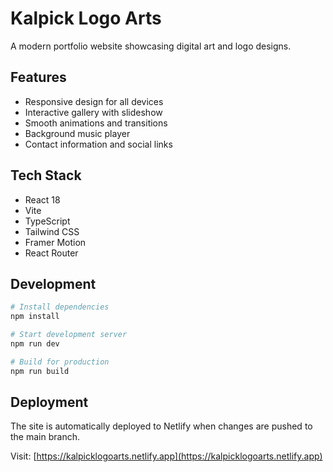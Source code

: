 # Kalpick Logo Arts

A modern portfolio website showcasing digital art and logo designs.

## Features

- Responsive design for all devices
- Interactive gallery with slideshow
- Smooth animations and transitions
- Background music player
- Contact information and social links

## Tech Stack

- React 18
- Vite
- TypeScript
- Tailwind CSS
- Framer Motion
- React Router

## Development

```bash
# Install dependencies
npm install

# Start development server
npm run dev

# Build for production
npm run build
```

## Deployment

The site is automatically deployed to Netlify when changes are pushed to the main branch.

Visit: [https://kalpicklogoarts.netlify.app](https://kalpicklogoarts.netlify.app) 